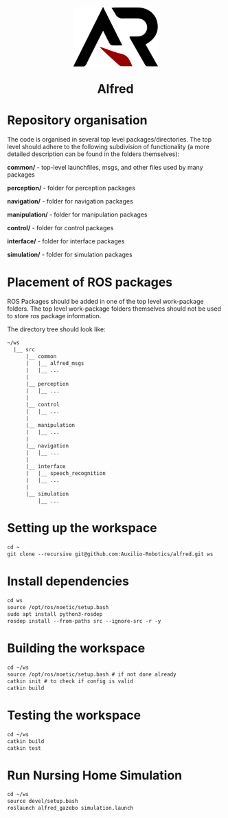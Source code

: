 <h1 align="center">
  <br>
  <img src="images/Auxilio_Logo.jpg" alt="Auxilio" width="197">
  <br>
  <p>Alfred</p>
</h1>

# Repository organisation

The code is organised in several top level packages/directories. The top level should adhere to the following subdivision of functionality (a more detailed description can be found in the folders themselves):

**common/** - top-level launchfiles, msgs, and other files used by many packages

**perception/** - folder for perception packages

**navigation/** - folder for navigation packages

**manipulation/** - folder for manipulation packages

**control/** - folder for control packages

**interface/** - folder for interface packages

**simulation/** - folder for simulation packages

# Placement of ROS packages
ROS Packages should be added in one of the top level work-package folders. The top level work-package folders themselves should not be used to store ros package information. 

The directory tree should look like:

```
~/ws
  |__ src
      |__ common
      |   |__ alfred_msgs
      |   |__ ...
      |
      |__ perception
      |   |__ ...
      |
      |__ control
      |   |__ ...
      |
      |__ manipulation
      |   |__ ...
      |
      |__ navigation
      |   |__ ...
      |
      |__ interface
      |   |__ speech_recognition
      |   |__ ...
      |
      |__ simulation
          |__ ...
```

# Setting up the workspace

```
cd ~
git clone --recursive git@github.com:Auxilio-Robotics/alfred.git ws
```

# Install dependencies

```
cd ws
source /opt/ros/noetic/setup.bash
sudo apt install python3-rosdep
rosdep install --from-paths src --ignore-src -r -y
```

# Building the workspace

```
cd ~/ws
source /opt/ros/noetic/setup.bash # if not done already
catkin init # to check if config is valid
catkin build
```

# Testing the workspace
```
cd ~/ws
catkin build
catkin test
```

# Run Nursing Home Simulation

```
cd ~/ws
source devel/setup.bash
roslaunch alfred_gazebo simulation.launch
```